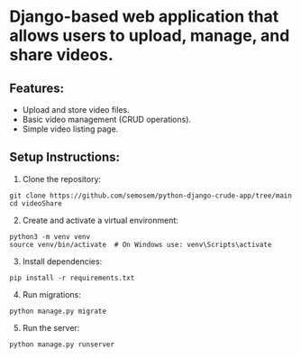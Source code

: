 # Django-based web application that allows users to upload, manage, and share videos.

## Features:
- Upload and store video files.
- Basic video management (CRUD operations).
- Simple video listing page.

## Setup Instructions:

1. Clone the repository:

```
git clone https://github.com/semosem/python-django-crude-app/tree/main
cd videoShare

```

2. Create and activate a virtual environment:

```
python3 -m venv venv
source venv/bin/activate  # On Windows use: venv\Scripts\activate

```
3. Install dependencies:

```
pip install -r requirements.txt

```
4. Run migrations:

```
python manage.py migrate

```
5. Run the server:

```
python manage.py runserver

```


